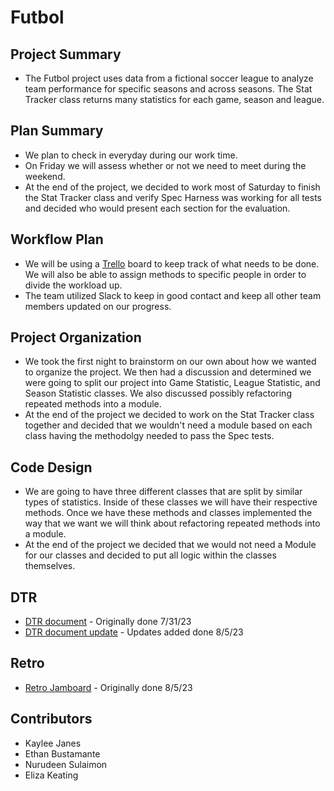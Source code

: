 # Futbol

## Project Summary
- The Futbol project uses data from a fictional soccer league to analyze team performance for specific seasons and across seasons. The Stat Tracker class returns many statistics for each game, season and league.

## Plan Summary
- We plan to check in everyday during our work time.
- On Friday we will assess whether or not we need to meet during the weekend.
- At the end of the project, we decided to work most of Saturday to finish the Stat Tracker class and verify Spec Harness was working for all tests and decided who would present each section for the evaluation.

## Workflow Plan
- We will be using a [Trello](https://trello.com/b/VVJuBHIM/futbol-project) board to keep track of what needs to be done. We will also be able to assign methods to specific people in order to divide the workload up.
- The team utilized Slack to keep in good contact and keep all other team members updated on our progress.

## Project Organization
- We took the first night to brainstorm on our own about how we wanted to organize the project. We then had a discussion and determined we were going to split our project into Game Statistic, League Statistic, and Season Statistic classes. We also discussed possibly refactoring repeated methods into a module.
- At the end of the project we decided to work on the Stat Tracker class together and decided that we wouldn't need a module based on each class having the methodolgy needed to pass the Spec tests.

## Code Design
- We are going to have three different classes that are split by similar types of statistics. Inside of these classes we will have their respective methods. Once we have these methods and classes implemented the way that we want we will think about refactoring repeated methods into a module.
- At the end of the project we decided that we would not need a Module for our classes and decided to put all logic within the classes themselves.

## DTR
- [DTR document](https://docs.google.com/document/d/1zBObXGYKlU6nO1bnsfMgYoS9--kWMb6mSD6S1TIMMOU/edit) - Originally done 7/31/23
- [DTR document update](https://docs.google.com/document/d/1U7bUtv5Oze29DLwA3vUY4GJRNgdMWetn7FVbI2ZWKVE/edit?usp=sharing) - Updates added done 8/5/23

## Retro
- [Retro Jamboard](https://jamboard.google.com/d/1Cdltnb80K4mHx_QPoYoN1N4w2FAgyGRHfherO8wDYtk/edit?usp=sharing) - Originally done 8/5/23

## Contributors
- Kaylee Janes
- Ethan Bustamante
- Nurudeen Sulaimon
- Eliza Keating